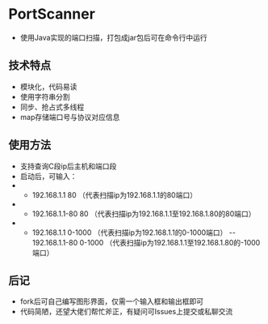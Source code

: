 # PortScanner
- 使用Java实现的端口扫描，打包成jar包后可在命令行中运行

## 技术特点

- 模块化，代码易读
- 使用字符串分割
- 同步、抢占式多线程
- map存储端口号与协议对应信息

## 使用方法

- 支持查询C段ip后主机和端口段
- 启动后，可输入：
- - 192.168.1.1 80 （代表扫描ip为192.168.1.1的80端口）
- - 192.168.1.1-80 80 （代表扫描ip为192.168.1.1至192.168.1.80的80端口）
- - 192.168.1.1 0-1000 （代表扫描ip为192.168.1.1的0-1000端口）
-- 192.168.1.1-80 0-1000 （代表扫描ip为192.168.1.1至192.168.1.80的-1000端口）

## 后记

- fork后可自己编写图形界面，仅需一个输入框和输出框即可
- 代码简陋，还望大佬们帮忙斧正，有疑问可Issues上提交或私聊交流
